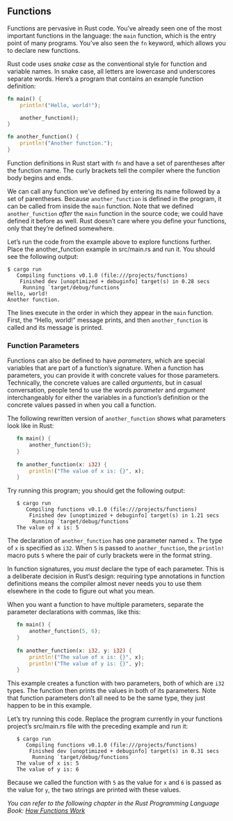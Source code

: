 ## Functions

Functions are pervasive in Rust code. You’ve already seen one of the most important functions in the language: the `main` function, which is the entry point of many programs. You’ve also seen the `fn` keyword, which allows you to declare new functions.

Rust code uses _snake case_ as the conventional style for function and variable names. In snake case, all letters are lowercase and underscores separate words. Here’s a program that contains an example function definition:

```rust
fn main() {
    println!("Hello, world!");

    another_function();
}

fn another_function() {
    println!("Another function.");
}
```

Function definitions in Rust start with `fn` and have a set of parentheses after the function name. The curly brackets tell the compiler where the function body begins and ends.

We can call any function we’ve defined by entering its name followed by a set of parentheses. Because `another_function` is defined in the program, it can be called from inside the `main` function. Note that we defined `another_function` _after_ the `main` function in the source code; we could have defined it before as well. Rust doesn’t care where you define your functions, only that they’re defined somewhere.

Let’s run the code from the example above to explore functions further. Place the another_function example in src/main.rs and run it. You should see the following output:

```text
$ cargo run
   Compiling functions v0.1.0 (file:///projects/functions)
    Finished dev [unoptimized + debuginfo] target(s) in 0.28 secs
     Running `target/debug/functions`
Hello, world!
Another function.
```

The lines execute in the order in which they appear in the `main` function. First, the “Hello, world!” message prints, and then `another_function` is called and its message is printed.

### Function Parameters
   
   Functions can also be defined to have _parameters_, which are special variables that are part of a function’s signature. When a function has parameters, you can provide it with concrete values for those parameters. Technically, the concrete values are called _arguments_, but in casual conversation, people tend to use the words _parameter_ and _argument_ interchangeably for either the variables in a function’s definition or the concrete values passed in when you call a function.
   
   The following rewritten version of `another_function` shows what parameters look like in Rust:
   
```rust
   fn main() {
       another_function(5);
   }
   
   fn another_function(x: i32) {
       println!("The value of x is: {}", x);
   }
```   

   Try running this program; you should get the following output:
   
```text
   $ cargo run
      Compiling functions v0.1.0 (file:///projects/functions)
       Finished dev [unoptimized + debuginfo] target(s) in 1.21 secs
        Running `target/debug/functions`
   The value of x is: 5
```
   
   The declaration of `another_function` has one parameter named `x`. The type of `x` is specified as `i32`. When `5` is passed to `another_function`, the `println!` macro puts `5` where the pair of curly brackets were in the format string.
   
   In function signatures, you _must_ declare the type of each parameter. This is a deliberate decision in Rust’s design: requiring type annotations in function definitions means the compiler almost never needs you to use them elsewhere in the code to figure out what you mean.
   
   When you want a function to have multiple parameters, separate the parameter declarations with commas, like this:
   
```rust
   fn main() {
       another_function(5, 6);
   }
   
   fn another_function(x: i32, y: i32) {
       println!("The value of x is: {}", x);
       println!("The value of y is: {}", y);
   }
```   
   This example creates a function with two parameters, both of which are `i32` types. The function then prints the values in both of its parameters. Note that function parameters don’t all need to be the same type, they just happen to be in this example.
   
   Let’s try running this code. Replace the program currently in your functions project’s src/main.rs file with the preceding example and run it:
   
```text
   $ cargo run
      Compiling functions v0.1.0 (file:///projects/functions)
       Finished dev [unoptimized + debuginfo] target(s) in 0.31 secs
        Running `target/debug/functions`
   The value of x is: 5
   The value of y is: 6
```

   Because we called the function with `5` as the value for `x` and `6` is passed as the value for `y`, the two strings are printed with these values.

_You can refer to the following chapter in the Rust Programming Language Book: [How Functions Work](https://doc.rust-lang.org/stable/book/ch03-03-how-functions-work.html)_
